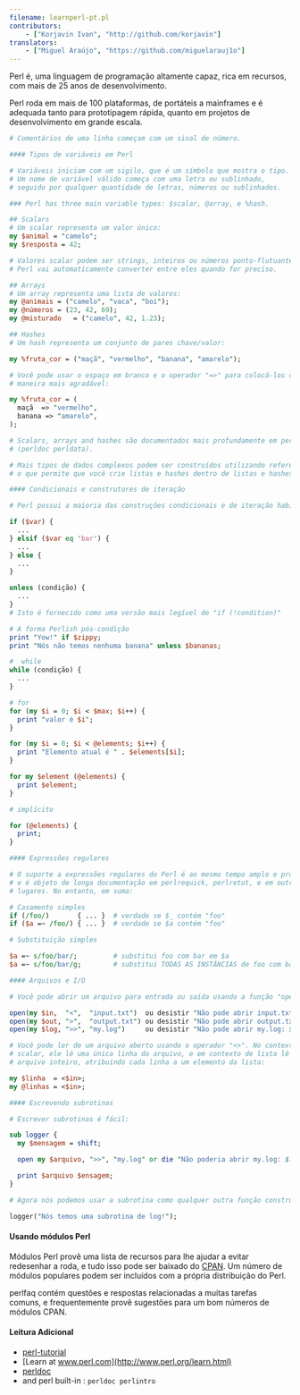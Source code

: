 ```yaml
---
filename: learnperl-pt.pl
contributors:
    - ["Korjavin Ivan", "http://github.com/korjavin"]
translators:
    - ["Miguel Araújo", "https://github.com/miguelarauj1o"]
---
```


Perl é, uma linguagem de programação altamente capaz, rica em recursos, com mais de 25 anos de desenvolvimento.

Perl roda em mais de 100 plataformas, de portáteis a mainframes e é adequada tanto para prototipagem rápida, quanto em projetos de desenvolvimento em grande escala.

```perl
# Comentários de uma linha começam com um sinal de número.

#### Tipos de variáveis em Perl

# Variáveis iniciam com um sigilo, que é um símbolo que mostra o tipo.
# Um nome de variável válido começa com uma letra ou sublinhado,
# seguido por qualquer quantidade de letras, números ou sublinhados.

### Perl has three main variable types: $scalar, @array, e %hash.

## Scalars
# Um scalar representa um valor único:
my $animal = "camelo";
my $resposta = 42;

# Valores scalar podem ser strings, inteiros ou números ponto-flutuantes e
# Perl vai automaticamente converter entre eles quando for preciso.

## Arrays
# Um array representa uma lista de valores:
my @animais = ("camelo", "vaca", "boi");
my @números = (23, 42, 69);
my @misturado   = ("camelo", 42, 1.23);

## Hashes
# Um hash representa um conjunto de pares chave/valor:

my %fruta_cor = ("maçã", "vermelho", "banana", "amarelo");

# Você pode usar o espaço em branco e o operador "=>" para colocá-los de
# maneira mais agradável:

my %fruta_cor = (
  maçã  => "vermelho",
  banana => "amarelo",
);

# Scalars, arrays and hashes são documentados mais profundamente em perldata.
# (perldoc perldata).

# Mais tipos de dados complexos podem ser construídos utilizando referências,
# o que permite que você crie listas e hashes dentro de listas e hashes.

#### Condicionais e construtores de iteração

# Perl possui a maioria das construções condicionais e de iteração habituais.

if ($var) {
  ...
} elsif ($var eq 'bar') {
  ...
} else {
  ...
}

unless (condição) {
  ...
}
# Isto é fornecido como uma versão mais legível de "if (!condition)"

# A forma Perlish pós-condição
print "Yow!" if $zippy;
print "Nós não temos nenhuma banana" unless $bananas;

#  while
while (condição) {
  ...
}

# for
for (my $i = 0; $i < $max; $i++) {
  print "valor é $i";
}

for (my $i = 0; $i < @elements; $i++) {
  print "Elemento atual é " . $elements[$i];
}

for my $element (@elements) {
  print $element;
}

# implícito

for (@elements) {
  print;
}

#### Expressões regulares

# O suporte a expressões regulares do Perl é ao mesmo tempo amplo e profundo,
# e é objeto de longa documentação em perlrequick, perlretut, e em outros
# lugares. No entanto, em suma:

# Casamento simples
if (/foo/)       { ... }  # verdade se $_ contém "foo"
if ($a =~ /foo/) { ... }  # verdade se $a contém "foo"

# Substituição simples

$a =~ s/foo/bar/;         # substitui foo com bar em $a
$a =~ s/foo/bar/g;        # substitui TODAS AS INSTÂNCIAS de foo com bar em $a

#### Arquivos e I/O

# Você pode abrir um arquivo para entrada ou saída usando a função "open()".

open(my $in,  "<",  "input.txt")  ou desistir "Não pode abrir input.txt: $!";
open(my $out, ">",  "output.txt") ou desistir "Não pode abrir output.txt: $!";
open(my $log, ">>", "my.log")     ou desistir "Não pode abrir my.log: $!";

# Você pode ler de um arquivo aberto usando o operador "<>". No contexto
# scalar, ele lê uma única linha do arquivo, e em contexto de lista lê o
# arquivo inteiro, atribuindo cada linha a um elemento da lista:

my $linha  = <$in>;
my @linhas = <$in>;

#### Escrevendo subrotinas

# Escrever subrotinas é fácil:

sub logger {
  my $mensagem = shift;

  open my $arquivo, ">>", "my.log" or die "Não poderia abrir my.log: $!";

  print $arquivo $ensagem;
}

# Agora nós podemos usar a subrotina como qualquer outra função construída:

logger("Nós temos uma subrotina de log!");
```

#### Usando módulos Perl

Módulos Perl provê uma lista de recursos para lhe ajudar a evitar redesenhar
a roda, e tudo isso pode ser baixado do [CPAN](http://www.cpan.org/). Um número
de módulos populares podem ser incluídos com a própria distribuição do Perl.

perlfaq contém questões e respostas relacionadas a muitas tarefas comuns, e frequentemente provê sugestões para um bom números de módulos CPAN.

#### Leitura Adicional

 - [perl-tutorial](http://perl-tutorial.org/)
 - [Learn at www.perl.com](http://www.perl.org/learn.html)
 - [perldoc](http://perldoc.perl.org/)
 - and perl built-in : `perldoc perlintro`
